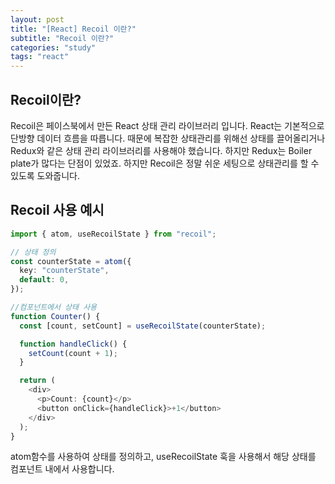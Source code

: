 ```yaml
---
layout: post
title: "[React] Recoil 이란?"
subtitle: "Recoil 이란?"
categories: "study"
tags: "react"
---
```


## Recoil이란?

Recoil은 페이스북에서 만든 React 상태 관리 라이브러리 입니다. React는 기본적으로 단방향 데이터 흐름을 따릅니다. 때문에 복잡한 상태관리를 위해선 상태를 끌어올리거나 Redux와 같은 상태 관리 라이브러리를 사용해야 했습니다. 하지만 Redux는 Boiler plate가 많다는 단점이 있었죠. 하지만 Recoil은 정말 쉬운 세팅으로 상태관리를 할 수 있도록 도와줍니다.

## Recoil 사용 예시

```typescript
import { atom, useRecoilState } from "recoil";

// 상태 정의
const counterState = atom({
  key: "counterState",
  default: 0,
});

//컴포넌트에서 상태 사용
function Counter() {
  const [count, setCount] = useRecoilState(counterState);

  function handleClick() {
    setCount(count + 1);
  }

  return (
    <div>
      <p>Count: {count}</p>
      <button onClick={handleClick}>+1</button>
    </div>
  );
}
```

atom함수를 사용하여 상태를 정의하고, useRecoilState 훅을 사용해서 해당 상태를 컴포넌트 내에서 사용합니다.
